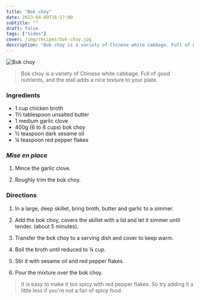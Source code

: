 ```yaml
---
title: "Bok choy"
date: 2023-04-09T16:17:00
subtitle: ""
draft: false
tags: ["Sides"]
cover: /img/recipes/bok-choy.jpg
description: "Bok choy is a variety of Chinese white cabbage. Full of good nutrients, and the stall adds a nice texture to your plate."
---
```


<div class="my-flexbox row-collapse center basic-gap" >
  <div>
    <img src="/img/recipes/bok-choy.jpg" alt="Bok choy" class="cover-img">
  </div>
  <div>
    <blockquote>
      Bok choy is a variety of Chinese white cabbage. Full of good nutrients, and the stall adds a nice texture to your plate.
    </blockquote>
  </div>
</div>

### Ingredients

- 1 cup chicken broth
- 1½ tablespoon unsalted butter
- 1 medium garlic clove
- 400g (6 to 8 cups) bok choy
- ½ teaspoon dark sesame oil
- ¼ teaspoon red pepper flakes

### _Mise en place_

1. Mince the garlic clove.

2. Roughly trim the bok choy.

### Directions

1. In a large, deep skillet, bring broth, butter and garlic to a simmer.

2. Add the bok choy, covers the skillet with a lid and let it simmer until tender. (about 5 minutes).

3. Transfer the bok choy to a serving dish and cover to keep warm.

4. Boil the broth until reduced to ¼ cup.

5. Stir it with sesame oil and red pepper flakes.

6. Pour the mixture over the bok choy.

> It is easy to make it too spicy with red pepper flakes. So try adding it a little less if you're not a fan of spicy food.